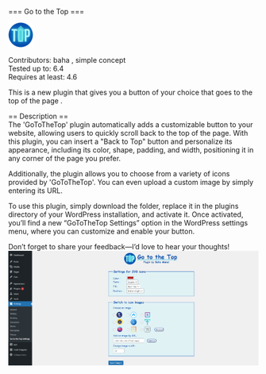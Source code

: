 === Go to the Top ===

<img src="https://github.com/BahaManai/WP-plugin-GoToTheTop/blob/main/assets/images/TOPlogo.png" alt="Plugin Logo" width="50"/>

Contributors: baha , simple concept <br>
Tested up to: 6.4<br>
Requires at least: 4.6<br>

This is a new plugin that gives you a button of your choice that goes to the top of the page .<br>

== Description ==<br>
The 'GoToTheTop' plugin automatically adds a customizable button to your website, allowing users to quickly scroll back to the top of the page. With this plugin, you can insert a "Back to Top" button and personalize its appearance, including its color, shape, padding, and width, positioning it in any corner of the page you prefer.<br>

Additionally, the plugin allows you to choose from a variety of icons provided by 'GoToTheTop'. You can even upload a custom image by simply entering its URL.<br>

To use this plugin, simply download the folder, replace it in the plugins directory of your WordPress installation, and activate it. Once activated, you’ll find a new “GoToTheTop Settings” option in the WordPress settings menu, where you can customize and enable your button.<br>

Don’t forget to share your feedback—I’d love to hear your thoughts!
![Screenshot (55)](https://github.com/BahaManai/WP-plugin-GoToTheTop/blob/main/assets/images/Screenshot.png)

